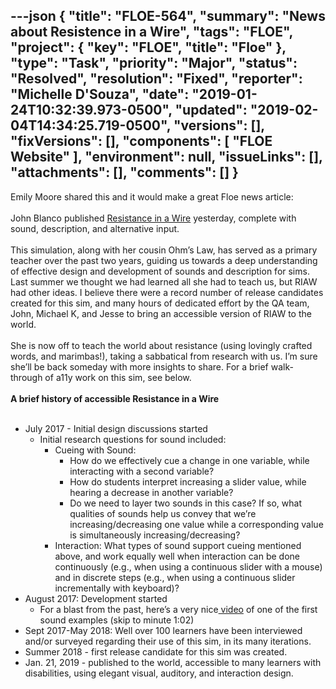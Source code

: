 ---json
{
  "title": "FLOE-564",
  "summary": "News about Resistence in a Wire",
  "tags": "FLOE",
  "project": {
    "key": "FLOE",
    "title": "Floe"
  },
  "type": "Task",
  "priority": "Major",
  "status": "Resolved",
  "resolution": "Fixed",
  "reporter": "Michelle D'Souza",
  "date": "2019-01-24T10:32:39.973-0500",
  "updated": "2019-02-04T14:34:25.719-0500",
  "versions": [],
  "fixVersions": [],
  "components": [
    "FLOE Website"
  ],
  "environment": null,
  "issueLinks": [],
  "attachments": [],
  "comments": []
}
---
Emily Moore shared this and it would make a great Floe news article:\
 \
John Blanco published [Resistance in a Wire](https://phet.colorado.edu/en/simulation/resistance-in-a-wire) yesterday, complete with sound, description, and alternative input. \
 \
This simulation, along with her cousin Ohm’s Law, has served as a primary teacher over the past two years, guiding us towards a deep understanding of effective design and development of sounds and description for sims. Last summer we thought we had learned all she had to teach us, but RIAW had other ideas. I believe there were a record number of release candidates created for this sim, and many hours of dedicated effort by the QA team, John, Michael K, and Jesse to bring an accessible version of RIAW to the world. \
 \
She is now off to teach the world about resistance (using lovingly crafted words, and marimbas!), taking a sabbatical from research with us. I’m sure she’ll be back someday with more insights to share. For a brief walk-through of a11y work on this sim, see below.\
 \
**A brief history of accessible Resistance in a Wire**\
 

* July 2017 - Initial design discussions started 
  * Initial research questions for sound included:
    * Cueing with Sound:
      * How do we effectively cue a change in one variable, while interacting with a second variable? 
      * How do students interpret increasing a slider value, while hearing a decrease in another variable? 
      * Do we need to layer two sounds in this case? If so, what qualities of sounds help us convey that we’re increasing/decreasing one value while a corresponding value is simultaneously increasing/decreasing? 
    * Interaction: What types of sound support cueing mentioned above, and work equally well when interaction can be done continuously (e.g., when using a continuous slider with a mouse) and in discrete steps (e.g., when using a continuous slider incrementally with keyboard)?
* August 2017: Development started
  * For a blast from the past, here’s a very nice[ video](https://drive.google.com/file/d/0B2SuIuE4WwJ0MXpnQnFYaEZFa1E/view) of one of the first sound examples (skip to minute 1:02)
* Sept 2017-May 2018: Well over 100 learners have been interviewed and/or surveyed regarding their use of this sim, in its many iterations. 
* Summer 2018 - first release candidate for this sim was created.
* Jan. 21, 2019 - published to the world, accessible to many learners with disabilities, using elegant visual, auditory, and interaction design.

        